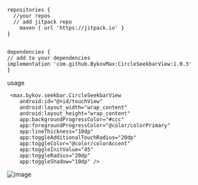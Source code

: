 
    repositories {
      //your repos
      // add jitpack repo 
        maven { url 'https://jitpack.io' }
    }
    
    
    dependencies {
    // add to your dependencies
    implementation 'com.github.BykovMax:CircleSeekbarView:1.0.3'
    }
 
 
 
usage 

     <max.bykov.seekbar.CircleSeekbarView
        android:id="@+id/touchView"
        android:layout_width="wrap_content"
        android:layout_height="wrap_content"
        app:backgroundProgressColor="#ccc"
        app:foregroundProgressColor="@color/colorPrimary"
        app:lineThickness="10dp"
        app:toggleAdditionalTouchRadius="20dp"
        app:toggleColor="@color/colorAccent"
        app:toggleInitValue="45"
        app:toggleRadius="20dp"
        app:toggleShadow="10dp" />
        
![image](https://user-images.githubusercontent.com/17541698/132373350-bc5dc96c-2ca1-4134-b52d-4b52382372f5.png)
